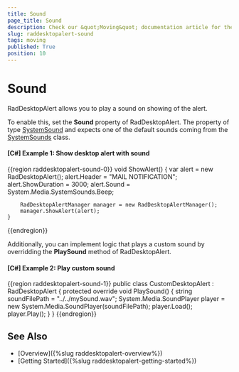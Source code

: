```yaml
---
title: Sound
page_title: Sound
description: Check our &quot;Moving&quot; documentation article for the RadDesktopAlert {{ site.framework_name }} control.
slug: raddesktopalert-sound
tags: moving
published: True
position: 10
---
```


# Sound

RadDesktopAlert allows you to play a sound on showing of the alert.

To enable this, set the __Sound__ property of RadDesktopAlert. The property of type [SystemSound](https://docs.microsoft.com/en-us/dotnet/api/system.media.systemsound?view=netframework-4.5) and expects one of the default sounds coming from the [SystemSounds](https://docs.microsoft.com/en-us/dotnet/api/system.media.systemsounds?view=netframework-4.5) class.

#### __[C#] Example 1: Show desktop alert with sound__
{{region raddesktopalert-sound-0}}
	void ShowAlert()
	{
		var alert = new RadDesktopAlert();
		alert.Header = "MAIL NOTIFICATION";
		alert.ShowDuration = 3000;
		alert.Sound = System.Media.SystemSounds.Beep;

		RadDesktopAlertManager manager = new RadDesktopAlertManager();
		manager.ShowAlert(alert);
	}
{{endregion}}

Additionally, you can implement logic that plays a custom sound by overridding the __PlaySound__ method of RadDesktopAlert.

#### __[C#] Example 2: Play custom sound__
{{region raddesktopalert-sound-1}}
	public class CustomDesktopAlert : RadDesktopAlert
    {
        protected override void PlaySound()
        {
            string soundFilePath = "../../mySound.wav";
            System.Media.SoundPlayer player = new System.Media.SoundPlayer(soundFilePath);
            player.Load();
            player.Play();
        }
    }
{{endregion}}

## See Also  
 * [Overview]({%slug raddesktopalert-overview%}) 
 * [Getting Started]({%slug raddesktopalert-getting-started%})